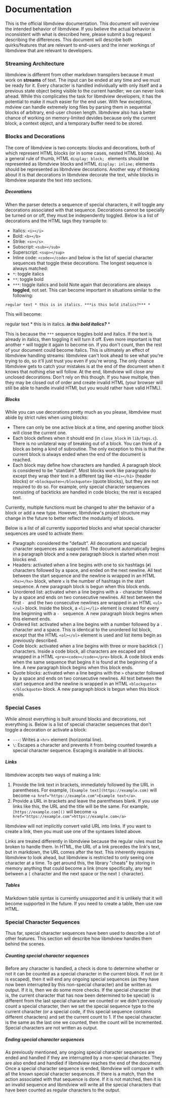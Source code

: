 # Documentation

This is the official libmdview documentation. This document will overview the
intended behavior of libmdview. If you believe the actual behavior is
inconsistent with what is described here, please submit a bug request describing
the differences. This document will describe both quirks/features that are
relevant to end-users and the inner workings of libmdview that are relevant to
developers.

### Streaming Architecture

libmdview is different from other markdown transpilers because it must work on
**streams** of text. The input can be ended at any time and we must be ready
for it. Every character is handled individually with only itself and a previous
state object being visible to the current handler; we can never look ahead.
While this complicates the task for libmdview developers, it has the potential
to make it much easier for the end user. With few exceptions, mdview can handle
extremely long files by parsing them in sequential blocks of arbitrary, end-user
chosen length. libmdview also has a better chance of working on memory-limited
devides because only the current block, a context object, and a temporary buffer
need to be stored.

### Blocks and Decorations

The core of libmdview is two concepts: blocks and decorations, both of which
represent HTML blocks (or in some cases, nested HTML blocks). As a general rule
of thumb, HTML `display: block; ` elements should be represented as libmdview
blocks and HTML `display: inline;` elements should be represented as libmdview
decorations. Another way of thinking about it is that decorations in libmdview
decorate the text, while blocks in libmdview separate the text into sections.

##### Decorations

When the parser detects a sequence of special characters, it will toggle any
decorations associated with that sequence. Decorations cannot be specially be
turned on or off, they must be independently toggled. Below is a list of
decorations and the HTML tags they transpile to:
- Italics: `<i></i>`
- Bold: `<b></b>`
- Strike: `<s></s>`
- Subscript: `<sub></sub>`
- Superscript: `<sup></sup>`
- Inline code: `<code></code>`
and below is the list of special character sequences that toggle these
decorations. The longest sequence is always matched:
- `*`: toggle italics
- `**`: toggle bold
- `***`: toggle italics and bold
Note again that decorations are always **toggled**, not set. This can become
important in situations similar to the following:
```
regular text * this is in italics. ***is this bold italics?*** *
```
This will become:

regular text * this is in italics. ***is this bold italics?*** *

This is because the `***` sequence toggles bold and italics. If the text is already
in italics, then toggling it will turn it off. Even more important is that
another `*` will toggle it again to become on. If you don't count, then the rest
of your document could become italics. This is ultimately an effect of libmdview
handling streams: libmdview can't look ahead to see what you're trying to do, so
it'll just trust you even if you're wrong. The only chance libmdview gets to
catch your mistakes is at the end of the document when it knows that nothing
else will follow. At the end, libmdview will close any unclosed decorations.
Don't rely on this though. If you have multiple, then they may be closed out of
order and create invalid HTML (your browser will still be able to handle invalid
HTMl, but you would rather have valid HTML).

##### Blocks

While you can use decorations pretty much as you please, libmdview must abide
by strict rules when using blocks:
- There can only be one active block at a time, and opening another block will
close the current one.
- Each block defines when it should end (in `close_block` in `lib/tags.c`).
There is no unilateral way of breaking out of a block. You can think of a block
as being a kind of subroutine. The only exception to this is that the current block
is always ended when the end of the document is reached.
- Each block may define how characters are handled. A paragraph block is
considered to be "standard". Most blocks work like paragraphs do except they
wrap their text in a different tag like `<h1></h1>` (header blocks) or
`<blockquote></blockquote>` (quote blocks), but they are not required to do so.
For example, only special character sequences consisting of backticks are
handled in code blocks; the rest is escaped text.

Currently, multiple functions must be changed to alter the behavior of a block
or add a new type. However, libmdview's project structure may change in the
future to better reflect the modularity of blocks.

Below is a list of all currently supported blocks and what special character
sequences are used to activate them:
- Paragraph: considered the "default". All decorations and special character
sequences are supported. The document automatically begins in a paragraph block
and a new paragraph block is started when most blocks end.
- Headers: activated when a line begins with one to six hashtags (`#`)
characters followed by a space, and ended on the next newline. All text between
the start sequence and the newline is wrapped in an HTML `<hx></hx>` block,
where `x` is the number of hashtags in the start sequence. A new paragraph block
is begun when this block ends.
- Unordered list: activated when a line begins with a `-` character followed by
a space and ends on two consecutive newlines. All text between the first `- `
and the two consecutive newlines are wrapped in an HTML `<ul></ul>` block. Inside
the block, a `<li></li>` element is created for every line beginning with a `- `
sequence. A new paragraph block begins when this element ends.
- Ordered list: activated when a line begins with a number followed by a `.`
character and a space. This is identical to the unordered list block, except
that the HTML `<ol></ol>` element is used and list items begin as previously
described.
- Code block: activated when a line begins with three or more backtick (\`)
characters. Inside a code block, all characters are escaped and wrapped in a
HTML `<pre><code></code></pre>` block. A code block ends when the same sequence
that begins it is found at the beginning of a line. A new paragraph block begins
when this block ends.
- Quote blocks: activated when a line begins with the `>` character followed by
a space and ends on two consecutive newlines. All text between the start
sequence and the newline is wrapped in an HTML `<blockquote></blockquote>`
block. A new paragraph block is begun when this block ends.

### Special Cases

While almost everything is built around blocks and decorations, not everything
is. Below is a list of special character sequences that don't toggle a
decoration or activate a block:
- `---`: Writes a `<hr>` element (horizontal line).
- `\`: Escapes a character and prevents it from being counted towards a special
character sequence. Escaping is available in all blocks.

##### Links

libmdview accepts two ways of making a link:
1. Provide the link text in brackets, immediately followed by the URL in
parentheses. For example, `[Example text](https://example.com)` will become
`<a href="https://example.com">Example text</a>`.
2. Provide a URL in brackets and leave the parentheses blank. If you use
links like this, the URL and the title will be the same. For example,
`[https://example.com]()` will become
`<a href="https://example.com">https://example.com</a>`

libmdview will not implicitly convert valid URL into links. If you want to
create a link, then you must use one of the syntaxes listed above.

Links are treated differently in libmdview because the regular rules must be
broken to handle them. In HTML, the URL of a link precedes the link's text, but
in markdown, the URL comes after the text. This inherently requires libmdview to
look ahead, but libmdview is restricted to only seeing one character at a time.
To get around this, the library "cheats" by storing in memory anything that
could become a link (more specifically, any text between a `[` character and the
next space or the next `]` character).

##### Tables

Markdown table syntax is currently unsupported and it is unlikely that it will
become supported in the future. If you need to create a table, then use raw
HTML.

### Special Character Sequences

Thus far, special character sequences have been used to describe a lot of other
features. This section will describe how libmdview handles them behind the
scenes.

##### Counting special character sequences

Before any character is handled, a check is done to determine whether or not it
can be counted as a special character in the current block. If not (or it is
escaped), then it will end any ongoing special sequences (as they have now been
interrupted by this non-special character) and be written as output. If it is,
then we do some more checks. If the special character (that is, the current
character that has now been determined to be special) is different from the
last special character we counted or we didn't previously count a special
character, then we set the special sequence type to the current character (or a
special code, if this special sequence contains different characters) and set
the current count to 1. If the special character is the same as the last one we
counted, then the count will be incremented. Special characters are not written
as output.

##### Ending special character sequences

As previously mentioned, any ongoing special character sequences are ended and
handled if they are interrupted by a non-special character. They are also ended
and handled if libmdview reaches the end of the document. Once a special
character sequence is ended, libmdview will compare it with all the known
special character sequences. If there is a match, then the action associated
with that sequence is done. If it is not matched, then it is an invalid
sequence and libmdview will write all the special characters that have been
counted as regular characters to the output.
